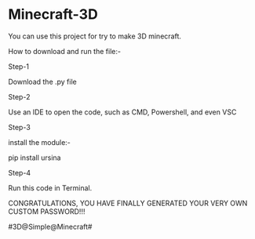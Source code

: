 # Minecraft-3D

You can use this project for try to make 3D minecraft.

How to download and run the file:-

Step-1

Download the .py file

Step-2

Use an IDE to open the code, such as CMD, Powershell, and even VSC

Step-3

install the module:-

pip install ursina

Step-4

Run this code in Terminal.

CONGRATULATIONS, YOU HAVE FINALLY GENERATED YOUR VERY OWN CUSTOM PASSWORD!!!

#3D@Simple@Minecraft#
